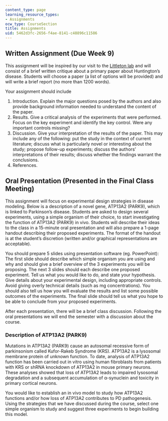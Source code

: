 ```yaml
---
content_type: page
learning_resource_types:
- Assignments
ocw_type: CourseSection
title: Assignments
uid: 5462d3fc-2656-f4ae-8141-c48896c11586
---
```


Written Assignment (Due Week 9)
-------------------------------

This assignment will be inspired by our visit to the [Littleton lab](http://web.mit.edu/flybrain/littletonlab/2012%20Lab%20Website/) and will consist of a brief written critique about a primary paper about Huntington’s disease. Students will choose a paper (a list of options will be provided) and will write a brief report (no more than 1200 words).

Your assignment should include

1.  Introduction. Explain the major questions posed by the authors and also provide background information needed to understand the content of the paper.
2.  Results. Give a critical analysis of the experiments that were performed. Focus on the key experiment and identify the key control. Were any important controls missing?
3.  Discussion. Give your interpretation of the results of the paper. This may include any of the following: put the study in the context of current literature; discuss what is particularly novel or interesting about the study; propose follow-up experiments; discuss the authors’ interpretations of their results; discuss whether the findings warrant the conclusions.
4.  References.

Oral Presentation (Presented in the Final Class Meeting)
--------------------------------------------------------

This assignment will focus on experimental design strategies in disease modeling. Below is a description of a novel gene, ATP13A2 (PARK9), which is linked to Parkinson’s disease. Students are asked to design several experiments, using a simple organism of their choice, to start investigating the function of ATP13A2 (PARK9) in vivo. Students will describe their ideas to the class in a 15-minute oral presentation and will also prepare a 1-page handout describing their proposed experiments. The format of the handout is at the student’s discretion (written and/or graphical representations are acceptable).

You should prepare 5 slides using presentation software (eg. PowerPoint): The first slide should describe which simple organism you are using and why and should give a brief overview of the 3 experiments you will be proposing. The next 3 slides should each describe one proposed experiment. Tell us what you would like to do, and state your hypothesis. Give details about your experimental design, including appropriate controls. Avoid giving overly technical details (such as mg concentrations). You should also tell us how you will evaluate the results and list some possible outcomes of the experiments. The final slide should tell us what you hope to be able to conclude from your proposed experiments.

After each presentation, there will be a brief class discussion. Following the oral presentations we will end the semester with a discussion about the course.

### Description of ATP13A2 (PARK9)

Mutations in ATP13A2 (PARK9) cause an autosomal recessive form of parkinsonism called Kufor-Rakeb Syndrome (KRS). ATP13A2 is a lysosomal membrane protein of unknown function. To date, analysis of ATP13A2 function has been carried out in vitro using human fibroblasts from patients with KRS or shRNA knockdown of ATP13A2 in mouse primary neurons. These analyses showed that loss of ATP13A2 leads to impaired lysosomal degradation and a subsequent accumulation of α-synuclein and toxicity in primary cortical neurons.

You would like to establish an in vivo model to study how ATP13A2 functions and/or how loss of ATP13A2 contributes to PD pathogenesis. Using the strategies that we have discussed during the course, select one simple organism to study and suggest three experiments to begin building this model.
